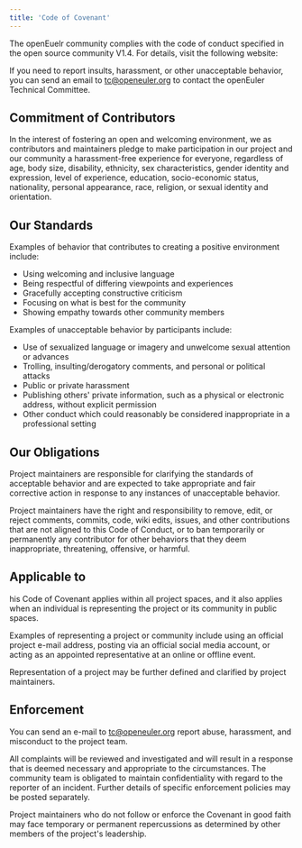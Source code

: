 ```yaml
---
title: 'Code of Covenant'
---
```

<script setup>
import BannerLevel2 from '@/components/BannerLevel2.vue'
import bannerBG from '@/assets/banner-secondary.png';
import illustration from '@/assets/illustrations/covenant.png';
</script>

<BannerLevel2
class="app-header"
  :background-image="bannerBG"
  background-text="COMMUNITY"
  title="Code of Conduct"
  :illustration="illustration"
/>

<div class="markdown">

The openEuelr community complies with the code of conduct specified in the open source community V1.4. For details, visit the following website:

If you need to report insults, harassment, or other unacceptable behavior, you can send an email to tc@openeuler.org to contact the openEuler Technical Committee.


## Commitment of Contributors
In the interest of fostering an open and welcoming environment, we as contributors and maintainers pledge to make participation in our project and our community a harassment-free experience for everyone, regardless of age, body size, disability, ethnicity, sex characteristics, gender identity and expression, level of experience, education, socio-economic status, nationality, personal appearance, race, religion, or sexual identity and orientation.



## Our Standards
Examples of behavior that contributes to creating a positive environment include:
- Using welcoming and inclusive language
- Being respectful of differing viewpoints and experiences
- Gracefully accepting constructive criticism
- Focusing on what is best for the community
- Showing empathy towards other community members

Examples of unacceptable behavior by participants include:
- Use of sexualized language or imagery and unwelcome sexual attention or advances
- Trolling, insulting/derogatory comments, and personal or political attacks
- Public or private harassment
- Publishing others' private information, such as a physical or electronic address, without explicit permission
- Other conduct which could reasonably be considered inappropriate in a professional setting


## Our Obligations
Project maintainers are responsible for clarifying the standards of acceptable behavior and are expected to take appropriate and fair corrective action in response to any instances of unacceptable behavior.

Project maintainers have the right and responsibility to remove, edit, or reject comments, commits, code, wiki edits, issues, and other contributions that are not aligned to this Code of Conduct, or to ban temporarily or permanently any contributor for other behaviors that they deem inappropriate, threatening, offensive, or harmful.


## Applicable to
his Code of Covenant applies within all project spaces, and it also applies when an individual is representing the project or its community in public spaces.

Examples of representing a project or community include using an official project e-mail address, posting via an official social media account, or acting as an appointed representative at an online or offline event.

Representation of a project may be further defined and clarified by project maintainers.

## Enforcement
You can send an e-mail to tc@openeuler.org report abuse, harassment, and misconduct to the project team.

All complaints will be reviewed and investigated and will result in a response that is deemed necessary and appropriate to the circumstances. The community team is obligated to maintain confidentiality with regard to the reporter of an incident. Further details of specific enforcement policies may be posted separately.

Project maintainers who do not follow or enforce the Covenant in good faith may face temporary or permanent repercussions as determined by other members of the project's leadership.

</div>
